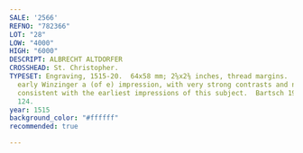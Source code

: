 ```yaml
---
SALE: '2566'
REFNO: "782366"
LOT: "28"
LOW: "4000"
HIGH: "6000"
DESCRIPT: ALBRECHT ALTDORFER
CROSSHEAD: St. Christopher.
TYPESET: Engraving, 1515-20.  64x58 mm; 2⅝x2⅜ inches, thread margins.  A superb, richly-inked,
  early Winzinger a (of e) impression, with very strong contrasts and no sign of wear
  consistent with the earliest impressions of this subject.  Bartsch 19; Winzinger
  124.
year: 1515
background_color: "#ffffff"
recommended: true

---
```

